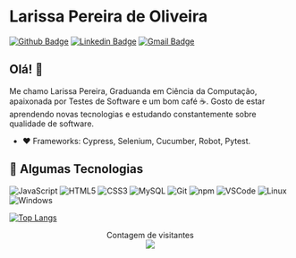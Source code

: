 #  Larissa Pereira de Oliveira
[![Github Badge](https://img.shields.io/badge/-Github-000?style=flat-square&logo=Github&logoColor=white&link=https://github.com/Lrssplx)](https://github.com/Lrssplx)
[![Linkedin Badge](https://img.shields.io/badge/-LinkedIn-blue?style=flat-square&logo=Linkedin&logoColor=white&link=https://www.linkedin.com/in/lrssplx/)](https://www.linkedin.com/in/lrssplx/)
[![Gmail Badge](https://img.shields.io/badge/-Gmail-c14438?style=flat-square&logo=Gmail&logoColor=white&link=mailto:lrssplx@gmail.com)](mailto:lrssplx@gmail.com)

## Olá! 👋

Me chamo Larissa Pereira, Graduanda em Ciência da Computação, apaixonada por Testes de Software e um bom café :coffee:. Gosto de estar aprendendo novas tecnologias e estudando constantemente sobre qualidade de software.

 - :heart: Frameworks: Cypress, Selenium, Cucumber, Robot, Pytest.

 ## :triangular_flag_on_post: Algumas Tecnologias
  ![JavaScript](https://img.shields.io/badge/-JavaScript-F7B93E?style=flat-square&logo=javascript&logoColor=fff)
  ![HTML5](https://img.shields.io/badge/-HTML5-E34F26?style=flat-square&logo=html5&logoColor=white)
  ![CSS3](https://img.shields.io/badge/-CSS3-549FDE?style=flat-square&logo=css3&logoColor=white)
  ![MySQL](https://img.shields.io/badge/-MySQL-00758F?style=flat-square&logo=mysql&logoColor=white)
   ![Git](https://img.shields.io/badge/-Git-F05032?style=flat-square&logo=git&logoColor=white)
  ![npm](https://img.shields.io/badge/-NPM-CB3837?style=flat-square&logo=npm&logoColor=white)
   ![VSCode](https://img.shields.io/badge/-VSCode-0085D1?style=flat-square&logo=visual-studio-code&logoColor=white)
  ![Linux](https://img.shields.io/badge/-Linux-16C60C?style=flat-square&logo=linux&logoColor=white)
  ![Windows](https://img.shields.io/badge/-Windows-00ADEF?style=flat-square&logo=windows&logoColor=white)
  
  
  
  

[![Top Langs](https://github-readme-stats.vercel.app/api/top-langs/?username=Lrssplx)](https://github.com/Lrssplx/github-readme-stats) 
<p align="center"> 
 Contagem de visitantes<br>
  <img src="https://profile-counter.glitch.me/Lrssplx/count.svg" />
</p>
